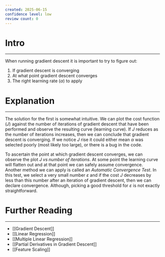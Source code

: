 ```yaml
---
created: 2025-06-15
confidence level: low
review count: 0
---
```

# Intro
---
When running gradient descent it is important to try to figure out:
1. If gradient descent is converging
2. At what point gradient descent converges
3. The right learning rate $(\alpha)$ to apply

# Explanation
---
The solution for the first is somewhat intuitive. We can plot the cost function $(J)$ against the number of iterations of gradient descent that have been performed and observe the resulting curve (learning curve). If $J$ reduces as the number of iterations increases, then we can conclude that gradient descent is converging. If we notice $J$ rise it could either mean $\alpha$ was selected poorly (most likely too large), or there is a bug in the code.

To ascertain the point at which gradient descent converges, we can observe the plot $J \; vs \; number \; of \; iterations$. At some point the learning curve will flatten out and at that point we can safely assume convergence. Another method we can apply is called an _Automatic Convergence Test_. In this test, we select a very small number $\varepsilon$ and if the cost $J$ decreases by less than this number after an iteration of gradient descent, then we can declare convergence. Although, picking a good threshold for $\varepsilon$ is not exactly straightforward.

# Further Reading
---
- [[Gradient Descent]]
- [[Linear Regression]]
- [[Multiple Linear Regression]]
- [[Partial Derivatives in Gradient Descent]]
- [[Feature Scaling]]
